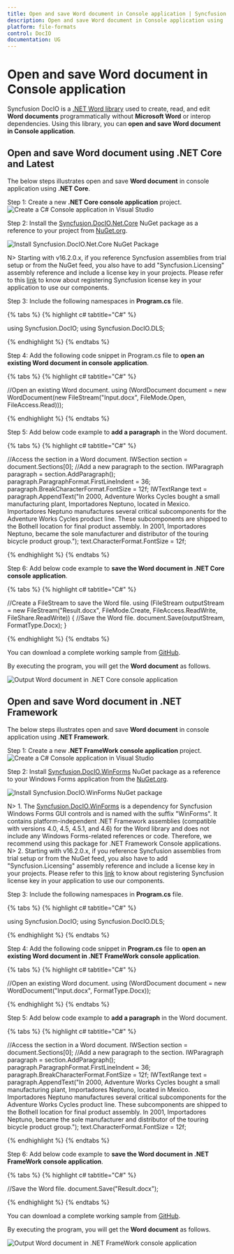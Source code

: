 ```yaml
---
title: Open and save Word document in Console application | Syncfusion 
description: Open and save Word document in Console application using .NET Word (DocIO) library without Microsoft Word or interop dependencies.
platform: file-formats
control: DocIO
documentation: UG
---
```


# Open and save Word document in Console application

Syncfusion DocIO is a [.NET Word library](https://www.syncfusion.com/document-processing/word-framework/net/word-library) used to create, read, and edit **Word documents** programmatically without **Microsoft Word** or interop dependencies. Using this library, you can **open and save Word document in Console application**.

## Open and save Word document using .NET Core and Latest

The below steps illustrates open and save **Word document** in console application using **.NET Core**.

Step 1: Create a new **.NET Core console application** project.
![Create a C# Console application in Visual Studio](Console-Images/.NET/Console-Template-Net-Core.png)

Step 2: Install the [Syncfusion.DocIO.Net.Core](https://www.nuget.org/packages/Syncfusion.DocIO.Net.Core) NuGet package as a reference to your project from [NuGet.org](https://www.nuget.org/).

![Install Syncfusion.DocIO.Net.Core NuGet Package](Console-Images/.NET/Nuget-Package-NET-Core.png)

N> Starting with v16.2.0.x, if you reference Syncfusion assemblies from trial setup or from the NuGet feed, you also have to add "Syncfusion.Licensing" assembly reference and include a license key in your projects. Please refer to this [link](https://help.syncfusion.com/common/essential-studio/licensing/overview) to know about registering Syncfusion license key in your application to use our components.

Step 3: Include the following namespaces in **Program.cs** file.

{% tabs %}
{% highlight c# tabtitle="C#" %}

using Syncfusion.DocIO; 
using Syncfusion.DocIO.DLS; 

{% endhighlight %}
{% endtabs %}

Step 4: Add the following code snippet in Program.cs file to **open an existing Word document in console application**.

{% tabs %}
{% highlight c# tabtitle="C#" %}

//Open an existing Word document.
using (WordDocument document = new WordDocument(new FileStream("Input.docx", FileMode.Open, FileAccess.Read)));

{% endhighlight %}
{% endtabs %}

Step 5: Add below code example to **add a paragraph** in the Word document.

{% tabs %}
{% highlight c# tabtitle="C#" %}

//Access the section in a Word document.
IWSection section = document.Sections[0];
//Add a new paragraph to the section.
IWParagraph paragraph = section.AddParagraph();
paragraph.ParagraphFormat.FirstLineIndent = 36;
paragraph.BreakCharacterFormat.FontSize = 12f;
IWTextRange text = paragraph.AppendText("In 2000, Adventure Works Cycles bought a small manufacturing plant, Importadores Neptuno, located in Mexico. Importadores Neptuno manufactures several critical subcomponents for the Adventure Works Cycles product line. These subcomponents are shipped to the Bothell location for final product assembly. In 2001, Importadores Neptuno, became the sole manufacturer and distributor of the touring bicycle product group.");
text.CharacterFormat.FontSize = 12f;

{% endhighlight %}
{% endtabs %}

Step 6: Add below code example to **save the Word document in .NET Core console application**.

{% tabs %}
{% highlight c# tabtitle="C#" %}

//Create a FileStream to save the Word file.
using (FileStream outputStream = new FileStream("Result.docx", FileMode.Create, FileAccess.ReadWrite, FileShare.ReadWrite))
{
    //Save the Word file.
    document.Save(outputStream, FormatType.Docx);
}

{% endhighlight %}
{% endtabs %}

You can download a complete working sample from [GitHub](https://github.com/SyncfusionExamples/DocIO-Examples/tree/main/Read-and-Save-document/Open-and-save-Word-document/.NET-Standard).

By executing the program, you will get the **Word document** as follows.

![Output Word document in .NET Core console application](Blazor_Images/Blazor_Output.png)

## Open and save Word document in .NET Framework

The below steps illustrates open and save **Word document** in console application using **.NET Framework**.

Step 1: Create a new **.NET FrameWork console application** project.
![Create a C# Console application in Visual Studio](Console-Images/.NET-FrameWork/Console-Template-Net-FrameWork.png)

Step 2: Install [Syncfusion.DocIO.WinForms](https://www.nuget.org/packages/Syncfusion.DocIO.WinForms/) NuGet package as a reference to your Windows Forms application from the [NuGet.org](https://www.nuget.org/).

![Install Syncfusion.DocIO.WinForms NuGet package](Console-Images/.NET-FrameWork/Nuget-Package-NET-FrameWork.png)

N> 1. The [Syncfusion.DocIO.WinForms](https://www.nuget.org/packages/Syncfusion.DocIO.WinForms/) is a dependency for Syncfusion Windows Forms GUI controls and is named with the suffix "WinForms". It contains platform-independent .NET Framework assemblies (compatible with versions 4.0, 4.5, 4.5.1, and 4.6) for the Word library and does not include any Windows Forms-related references or code. Therefore, we recommend using this package for .NET Framework Console applications.
N> 2. Starting with v16.2.0.x, if you reference Syncfusion assemblies from trial setup or from the NuGet feed, you also have to add "Syncfusion.Licensing" assembly reference and include a license key in your projects. Please refer to this [link](https://help.syncfusion.com/common/essential-studio/licensing/overview) to know about registering Syncfusion license key in your application to use our components.

Step 3: Include the following namespaces in **Program.cs** file.

{% tabs %}
{% highlight c# tabtitle="C#" %}

using Syncfusion.DocIO;
using Syncfusion.DocIO.DLS;

{% endhighlight %}
{% endtabs %}

Step 4: Add the following code snippet in **Program.cs** file to **open an existing Word document in .NET FrameWork console application**.

{% tabs %}
{% highlight c# tabtitle="C#" %}

//Open an existing Word document.
using (WordDocument document = new WordDocument("Input.docx", FormatType.Docx));

{% endhighlight %}
{% endtabs %}

Step 5: Add below code example to **add a paragraph** in the Word document.

{% tabs %}
{% highlight c# tabtitle="C#" %}

//Access the section in a Word document.
IWSection section = document.Sections[0];
//Add a new paragraph to the section.
IWParagraph paragraph = section.AddParagraph();
paragraph.ParagraphFormat.FirstLineIndent = 36;
paragraph.BreakCharacterFormat.FontSize = 12f;
IWTextRange text = paragraph.AppendText("In 2000, Adventure Works Cycles bought a small manufacturing plant, Importadores Neptuno, located in Mexico. Importadores Neptuno manufactures several critical subcomponents for the Adventure Works Cycles product line. These subcomponents are shipped to the Bothell location for final product assembly. In 2001, Importadores Neptuno, became the sole manufacturer and distributor of the touring bicycle product group.");
text.CharacterFormat.FontSize = 12f;

{% endhighlight %}
{% endtabs %}

Step 6: Add below code example to **save the Word document in .NET FrameWork console application**.

{% tabs %}
{% highlight c# tabtitle="C#" %}

//Save the Word file.
document.Save("Result.docx");

{% endhighlight %}
{% endtabs %}

You can download a complete working sample from [GitHub](https://github.com/SyncfusionExamples/DocIO-Examples/tree/main/Read-and-Save-document/Open-and-save-Word-document/.NET-Framework).

By executing the program, you will get the **Word document** as follows.

![Output Word document in .NET FrameWork console application](Blazor_Images/Blazor_Output.png)